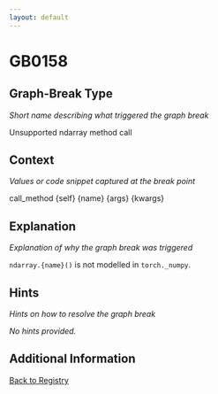 ```yaml
---
layout: default
---
```

# GB0158

## Graph-Break Type
*Short name describing what triggered the graph break*

Unsupported ndarray method call

## Context
*Values or code snippet captured at the break point*

call_method {self} {name} {args} {kwargs}

## Explanation
*Explanation of why the graph break was triggered*

`ndarray.{name}()` is not modelled in `torch._numpy`.

## Hints
*Hints on how to resolve the graph break*

*No hints provided.*


## Additional Information

<!-- ADDITIONAL INFORMATION START - Add custom information below this line -->

<!-- ADDITIONAL INFORMATION END -->

[Back to Registry](../index.html)

